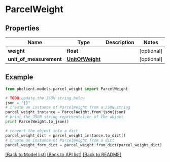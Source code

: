 # ParcelWeight


## Properties
Name | Type | Description | Notes
------------ | ------------- | ------------- | -------------
**weight** | **float** |  | [optional] 
**unit_of_measurement** | [**UnitOfWeight**](UnitOfWeight.md) |  | [optional] 

## Example

```python
from pbclient.models.parcel_weight import ParcelWeight

# TODO update the JSON string below
json = "{}"
# create an instance of ParcelWeight from a JSON string
parcel_weight_instance = ParcelWeight.from_json(json)
# print the JSON string representation of the object
print ParcelWeight.to_json()

# convert the object into a dict
parcel_weight_dict = parcel_weight_instance.to_dict()
# create an instance of ParcelWeight from a dict
parcel_weight_form_dict = parcel_weight.from_dict(parcel_weight_dict)
```
[[Back to Model list]](../README.md#documentation-for-models) [[Back to API list]](../README.md#documentation-for-api-endpoints) [[Back to README]](../README.md)


